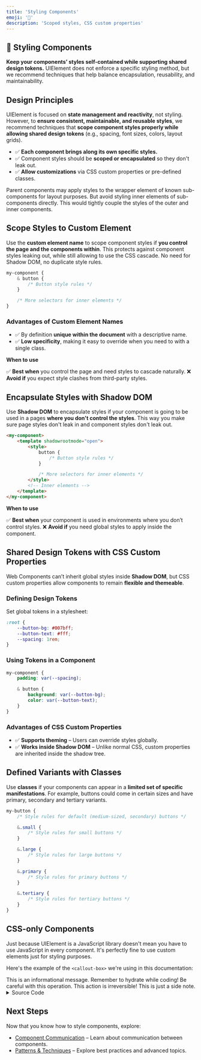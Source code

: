 ```yaml
---
title: 'Styling Components'
emoji: '🎨'
description: 'Scoped styles, CSS custom properties'
---
```


<section class="hero">

# 🎨 Styling Components

<p class="lead"><strong>Keep your components’ styles self-contained while supporting shared design tokens.</strong> UIElement does not enforce a specific styling method, but we recommend techniques that help balance encapsulation, reusability, and maintainability.</p>
</section>

<section>

## Design Principles

UIElement is focused on **state management and reactivity**, not styling. However, to **ensure consistent, maintainable, and reusable styles**, we recommend techniques that **scope component styles properly while allowing shared design tokens** (e.g., spacing, font sizes, colors, layout grids).

- ✅ **Each component brings along its own specific styles.**
- ✅ Component styles should be **scoped or encapsulated** so they don't leak out.
- ✅ **Allow customizations** via CSS custom properties or pre-defined classes.

Parent components may apply styles to the wrapper element of known sub-components for layout purposes. But avoid styling inner elements of sub-components directly. This would tightly couple the styles of the outer and inner components.

</section>

<section>

## Scope Styles to Custom Element

Use the **custom element name** to scope component styles if **you control the page and the components within**. This protects against component styles leaking out, while still allowing to use the CSS cascade. No need for Shadow DOM, no duplicate style rules.

```css
my-component {
	& button {
		/* Button style rules */
	}

	/* More selectors for inner elements */
}
```

### Advantages of Custom Element Names

- ✅ By definition **unique within the document** with a descriptive name.
- ✅ **Low specificity**, making it easy to override when you need to with a single class.

<callout-box class="tip">

**When to use**

✅ **Best when** you control the page and need styles to cascade naturally.
❌ **Avoid if** you expect style clashes from third-party styles.

</callout-box>

</section>

<section>

## Encapsulate Styles with Shadow DOM

Use **Shadow DOM** to encapsulate styles if your component is going to be used in a pages **where you don't control the styles**. This way you make sure page styles don't leak in and component styles don't leak out.

```html
<my-component>
	<template shadowrootmode="open">
		<style>
			button {
				/* Button style rules */
			}

			/* More selectors for inner elements */
		</style>
		<!-- Inner elements -->
	</template>
</my-component>
```

<callout-box class="tip">

**When to use**

✅ **Best when** your component is used in environments where you don’t control styles.
❌ **Avoid if** you need global styles to apply inside the component.

</callout-box>

</section>

<section>

## Shared Design Tokens with CSS Custom Properties

Web Components can’t inherit global styles inside **Shadow DOM**, but CSS custom properties allow components to remain **flexible and themeable**.

### Defining Design Tokens

Set global tokens in a stylesheet:

```css
:root {
	--button-bg: #007bff;
	--button-text: #fff;
	--spacing: 1rem;
}
```

### Using Tokens in a Component

```css
my-component {
	padding: var(--spacing);

	& button {
		background: var(--button-bg);
		color: var(--button-text);
	}
}
```

### Advantages of CSS Custom Properties

- ✅ **Supports theming** – Users can override styles globally.
- ✅ **Works inside Shadow DOM** – Unlike normal CSS, custom properties are inherited inside the shadow tree.

</section>

<section>

## Defined Variants with Classes

Use **classes** if your components can appear in a **limited set of specific manifestations**. For example, buttons could come in certain sizes and have primary, secondary and tertiary variants.

```css
my-button {
	/* Style rules for default (medium-sized, secondary) buttons */

	&.small {
		/* Style rules for small buttons */
	}

	&.large {
		/* Style rules for large buttons */
	}

	&.primary {
		/* Style rules for primary buttons */
	}

	&.tertiary {
		/* Style rules for tertiary buttons */
	}
}
```

</section>

<section>

## CSS-only Components

Just because UIElement is a JavaScript library doesn't mean you have to use JavaScript in every component. It's perfectly fine to use custom elements just for styling purposes.

Here's the example of the `<callout-box>` we're using in this documentation:

<component-demo>
	<div class="preview">
		<callout-box>This is an informational message.</callout-box>
		<callout-box class="tip">Remember to hydrate while coding!</callout-box>
		<callout-box class="caution">Be careful with this operation.</callout-box>
		<callout-box class="danger">This action is irreversible!</callout-box>
		<callout-box class="note">This is just a side note.</callout-box>
	</div>
	<details>
		<summary>Source Code</summary>
		<lazy-load src="./examples/callout-box.html">
			<callout-box>
				<p class="loading" role="status">Loading...</p>
				<p class="error" role="alert" aria-live="polite"></p>
			</callout-box>
		</lazy-load>
	</details>
</component-demo>

</section>

<section>

## Next Steps

Now that you know how to style components, explore:

- [Component Communication](component-communication.html) – Learn about communication between components.
- [Patterns & Techniques](patterns-techniques.html) – Explore best practices and advanced topics.

</section>
